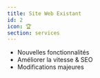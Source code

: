 ```yaml
---
title: Site Web Existant
id: 2
icon: 🏆
section: services
---
```


- Nouvelles fonctionnalités
- Améliorer la vitesse & SEO
- Modifications majeures